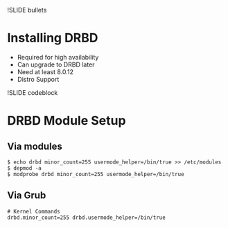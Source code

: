 !SLIDE bullets

# Installing DRBD

* Required for high availability
* Can upgrade to DRBD later
* Need at least 8.0.12
* Distro Support

!SLIDE codeblock

# DRBD Module Setup

## Via modules

    $ echo drbd minor_count=255 usermode_helper=/bin/true >> /etc/modules
    $ depmod -a
    $ modprobe drbd minor_count=255 usermode_helper=/bin/true

## Via Grub

    # Kernel Commands
    drbd.minor_count=255 drbd.usermode_helper=/bin/true
